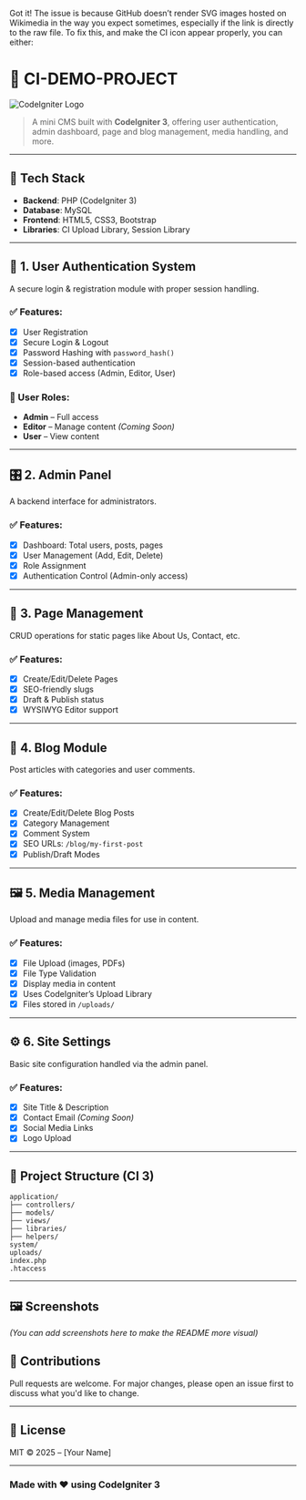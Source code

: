 Got it! The issue is because GitHub doesn’t render SVG images hosted on Wikimedia in the way you expect sometimes, especially if the link is directly to the raw file. To fix this, and make the CI icon appear properly, you can either:


# 🚀 CI-DEMO-PROJECT

![CodeIgniter Logo](https://www.codeigniter.com/assets/images/codeigniter4logo.png)

> A mini CMS built with **CodeIgniter 3**, offering user authentication, admin dashboard, page and blog management, media handling, and more.

---

## 🧰 Tech Stack
- **Backend**: PHP (CodeIgniter 3)
- **Database**: MySQL
- **Frontend**: HTML5, CSS3, Bootstrap
- **Libraries**: CI Upload Library, Session Library

---

## 🔐 1. User Authentication System
A secure login & registration module with proper session handling.

### ✅ Features:
- [x] User Registration  
- [x] Secure Login & Logout  
- [x] Password Hashing with `password_hash()`  
- [x] Session-based authentication  
- [x] Role-based access (Admin, Editor, User)

### 👥 User Roles:
- **Admin** – Full access  
- **Editor** – Manage content *(Coming Soon)*  
- **User** – View content  

---

## 🎛️ 2. Admin Panel

A backend interface for administrators.

### ✅ Features:
- [x] Dashboard: Total users, posts, pages  
- [x] User Management (Add, Edit, Delete)  
- [x] Role Assignment  
- [x] Authentication Control (Admin-only access)

---

## 📄 3. Page Management

CRUD operations for static pages like About Us, Contact, etc.

### ✅ Features:
- [x] Create/Edit/Delete Pages  
- [x] SEO-friendly slugs  
- [x] Draft & Publish status  
- [x] WYSIWYG Editor support  

---

## 📝 4. Blog Module

Post articles with categories and user comments.

### ✅ Features:
- [x] Create/Edit/Delete Blog Posts  
- [x] Category Management  
- [x] Comment System  
- [x] SEO URLs: `/blog/my-first-post`  
- [x] Publish/Draft Modes  

---

## 🖼️ 5. Media Management

Upload and manage media files for use in content.

### ✅ Features:
- [x] File Upload (images, PDFs)  
- [x] File Type Validation  
- [x] Display media in content  
- [x] Uses CodeIgniter’s Upload Library  
- [x] Files stored in `/uploads/`  

---

## ⚙️ 6. Site Settings

Basic site configuration handled via the admin panel.

### ✅ Features:
- [x] Site Title & Description  
- [x] Contact Email *(Coming Soon)*  
- [x] Social Media Links  
- [x] Logo Upload  

---

## 📁 Project Structure (CI 3)

```
application/
├── controllers/
├── models/
├── views/
├── libraries/
├── helpers/
system/
uploads/
index.php
.htaccess
```

---

## 🖼️ Screenshots

*(You can add screenshots here to make the README more visual)*



## 🙌 Contributions

Pull requests are welcome. For major changes, please open an issue first to discuss what you'd like to change.

---

## 📜 License

MIT © 2025 – [Your Name]

---

### Made with ❤️ using CodeIgniter 3
```
